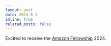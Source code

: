 ```yaml
---
layout: post  
date: 2024-8-1
inline: true  
related_posts: false  
---
```


Excited to receive the [Amazon Fellowship](https://www.sciencehub.ucla.edu/2024-amazon-fellows/) 2024.
